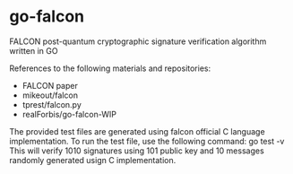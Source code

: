 # go-falcon
FALCON post-quantum cryptographic signature verification algorithm written in GO

References to the following materials and repositories:
- FALCON paper
- mikeout/falcon
- tprest/falcon.py
- realForbis/go-falcon-WIP

The provided test files are generated using falcon official C language implementation.
To run the test file, use the following command: go test -v
This will verify 1010 signatures using 101 public key and 10 messages randomly generated usign C implementation.
